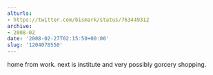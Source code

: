 ```yaml
---
alturls:
- https://twitter.com/bismark/status/763449312
archive:
- 2008-02
date: '2008-02-27T02:15:50+00:00'
slug: '1204078550'
---
```


home from work. next is institute and very possibly gorcery shopping.

